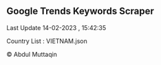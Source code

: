 

## Google Trends Keywords Scraper 
 
Last Update 14-02-2023 , 15:42:35

Country List :
VIETNAM.json



© Abdul Muttaqin 
